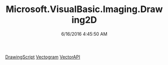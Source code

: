 ﻿---
title: Microsoft.VisualBasic.Imaging.Drawing2D
date: 6/16/2016 4:45:50 AM
---

[DrawingScript](T-Microsoft.VisualBasic.Imaging.Drawing2D.DrawingScript.html)
[Vectogram](T-Microsoft.VisualBasic.Imaging.Drawing2D.Vectogram.html)
[VectorAPI](T-Microsoft.VisualBasic.Imaging.Drawing2D.VectorAPI.html)
